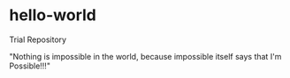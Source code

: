 # hello-world
Trial Repository

"Nothing is impossible in the world, because impossible itself says that I'm Possible!!!"
